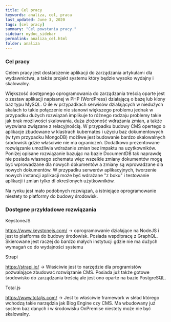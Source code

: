 ```yaml
---
title: Cel pracy
keywords: analiza, cel, praca
last_updated: June 3, 2020
tags: [cel pracy]
summary: "Cel powstania pracy."
sidebar: mydoc_sidebar
permalink: analiza_cel.html
folder: analiza
---
```


### Cel pracy


Celem pracy jest dostarczenie aplikacji do zarządzania artykułami dla wydawnictwa, a także projekt systemu który będzie wysoko wydajny i skalowalny. 

Większość dostępnego oprogramowania do zarządzania treścią oparte jest o zestaw aplikacji napisanej w PHP (WordPress) działającą o bazę lub klony baz typu MySQL. O ile w przypadkach serwisów działających w niedużych skalach to takie połączenie nie stanowi większego problemu jednak w przypadku dużych rozwiązań implikuje to różnego rodzaju problemy takie jak brak możliwości skalowania, duża złożoność wdrażania zmian, a także wyzwiana związane z relacyjnością. W przypadku budowy CMS opertego o aplikacje zbudowane w klastrach kubernates i użyciu baz dokumentowych (w tym przypadku MongoDB) możliwe jest budowanie bardzo skalowalnych środowisk gdzie właściwie nie ma ograniczeń. Dodatkowo prezentowane rozwiązanie umożliwia wdrażanie zmian bez impaktu na uzytkowników. Poniżej opisane rozwiązanie bazując na bazie DocumentDB tak naprawdę nie posiada własnego schematu więc wszelkie zmiany dokumentów mogą być wprowadzane dla nowych dokumentów a zmiany są wprowadzane dla nowych dokumentów. W przypadku serwerów aplikacyjnych, tworzenie nowych instancji aplikacji może być wdrażane "z boku" i testowanie aplikacji i zmian tylko dl określonych użytkowników. 

Na rynku jest mało podobnych rozwiązań, a istniejące oprogramowanie niestety to platformy do budowy środowisk. 


### Dostępne przykładowe rozwiązania



KeystoneJS

https://www.keystonejs.com/ -> oprogramowanie działające na NodeJS i jest to platforma do budowy środowisk. Posiada współpracę z GraphQL. Skierowane jest raczej do bardzo małych instytucji gdzie nie ma dużych wymagań co do wydajności systemu


Strapi 

https://strapi.io/ -> Właściwie jest to narzędzie dla programistów pozwalające zbudować rozwiązanie CMS. Posiada już także gotowe środowisko do zarządzania treścią ale jest ono oparte na bazie PostgreSQL.


Total.js

https://www.totaljs.com/ -> Jest to właściwie framework w skład którego wchodzą takie narzędzia jak Blog Engine czy CMS. Ma wbudowany już system baz danych i w środowisku OnPremise niestety może nie być skalowalny. 
